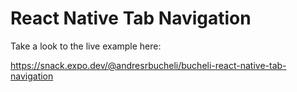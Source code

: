 # React Native Tab Navigation

Take a look to the live example here:

https://snack.expo.dev/@andresrbucheli/bucheli-react-native-tab-navigation


